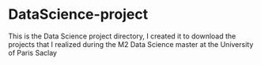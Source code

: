 # DataScience-project

This is the Data Science project directory, I created it to download the projects
that I realized during the M2 Data Science master at the University of Paris Saclay
